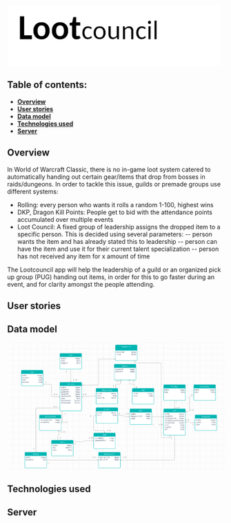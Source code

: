 ![LOGO](https://github.com/StenFrancesco/lc-client/blob/master/docs/logo.png)

## Table of contents:

- **[Overview](#overview)**
- **[User stories](#user-stories)**
- **[Data model](#data-model)**
- **[Technologies used](#technologies-used)**
- **[Server](#server)**

## Overview

In World of Warcraft Classic, there is no in-game loot system catered to automatically handing out certain gear/items that drop from bosses in raids/dungeons. In order to tackle this issue, guilds or premade groups use different systems:

- Rolling: every person who wants it rolls a random 1-100, highest wins
- DKP, Dragon Kill Points: People get to bid with the attendance points accumulated over multiple events
- Loot Council: A fixed group of leadership assigns the dropped item to a specific person. This is decided using several parameters:
  -- person wants the item and has already stated this to leadership
  -- person can have the item and use it for their current talent specialization
  -- person has not received any item for x amount of time

The Lootcouncil app will help the leadership of a guild or an organized pick up group (PUG) handing out items, in order for this to go faster during an event, and for clarity amongst the people attending.

## User stories

## Data model

![DATAMODEL_LC](https://github.com/StenFrancesco/lc-client/blob/master/docs/datamodel_lc.png)

## Technologies used

## Server
